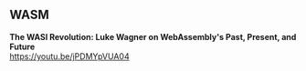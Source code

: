 ## WASM

**The WASI Revolution: Luke Wagner on WebAssembly's Past, Present, and Future**  
https://youtu.be/jPDMYpVUA04
